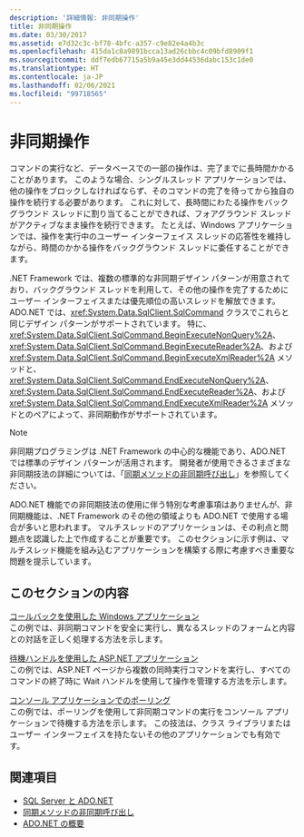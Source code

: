 ```yaml
---
description: '詳細情報: 非同期操作'
title: 非同期操作
ms.date: 03/30/2017
ms.assetid: e7d32c3c-bf78-4bfc-a357-c9e82e4a4b3c
ms.openlocfilehash: 415da1c8a9891bcca13ad26cbbc4c09bfd8909f1
ms.sourcegitcommit: ddf7edb67715a5b9a45e3dd44536dabc153c1de0
ms.translationtype: HT
ms.contentlocale: ja-JP
ms.lasthandoff: 02/06/2021
ms.locfileid: "99718565"
---
```

# <a name="asynchronous-operations"></a>非同期操作

コマンドの実行など、データベースでの一部の操作は、完了までに長時間かかることがあります。 このような場合、シングルスレッド アプリケーションでは、他の操作をブロックしなければならず、そのコマンドの完了を待ってから独自の操作を続行する必要があります。 これに対して、長時間にわたる操作をバックグラウンド スレッドに割り当てることができれば、フォアグラウンド スレッドがアクティブなまま操作を続行できます。 たとえば、Windows アプリケーションでは、操作を実行中のユーザー インターフェイス スレッドの応答性を維持しながら、時間のかかる操作をバックグラウンド スレッドに委任することができます。  
  
 .NET Framework では、複数の標準的な非同期デザイン パターンが用意されており、バックグラウンド スレッドを利用して、その他の操作を完了するためにユーザー インターフェイスまたは優先順位の高いスレッドを解放できます。 ADO.NET では、<xref:System.Data.SqlClient.SqlCommand> クラスでこれらと同じデザイン パターンがサポートされています。 特に、<xref:System.Data.SqlClient.SqlCommand.BeginExecuteNonQuery%2A>、<xref:System.Data.SqlClient.SqlCommand.BeginExecuteReader%2A>、および <xref:System.Data.SqlClient.SqlCommand.BeginExecuteXmlReader%2A> メソッドと、<xref:System.Data.SqlClient.SqlCommand.EndExecuteNonQuery%2A>、<xref:System.Data.SqlClient.SqlCommand.EndExecuteReader%2A>、および <xref:System.Data.SqlClient.SqlCommand.EndExecuteXmlReader%2A> メソッドとのペアによって、非同期動作がサポートされています。  
  
> [!NOTE]
> 非同期プログラミングは .NET Framework の中心的な機能であり、ADO.NET では標準のデザイン パターンが活用されます。 開発者が使用できるさまざまな非同期技法の詳細については、「[同期メソッドの非同期呼び出し](../../../../standard/asynchronous-programming-patterns/calling-synchronous-methods-asynchronously.md)」を参照してください。  
  
 ADO.NET 機能での非同期技法の使用に伴う特別な考慮事項はありませんが、非同期機能は、.NET Framework のその他の領域よりも ADO.NET で使用する場合が多いと思われます。 マルチスレッドのアプリケーションは、その利点と問題点を認識した上で作成することが重要です。 このセクションに示す例は、マルチスレッド機能を組み込むアプリケーションを構築する際に考慮すべき重要な問題を提示しています。  
  
## <a name="in-this-section"></a>このセクションの内容  

 [コールバックを使用した Windows アプリケーション](windows-applications-using-callbacks.md)  
 この例では、非同期コマンドを安全に実行し、異なるスレッドのフォームと内容との対話を正しく処理する方法を示します。  
  
 [待機ハンドルを使用した ASP.NET アプリケーション](aspnet-apps-using-wait-handles.md)  
 この例では、ASP.NET ページから複数の同時実行コマンドを実行し、すべてのコマンドの終了時に Wait ハンドルを使用して操作を管理する方法を示します。  
  
 [コンソール アプリケーションでのポーリング](polling-in-console-applications.md)  
 この例では、ポーリングを使用して非同期コマンドの実行をコンソール アプリケーションで待機する方法を示します。 この技法は、クラス ライブラリまたはユーザー インターフェイスを持たないその他のアプリケーションでも有効です。  
  
## <a name="see-also"></a>関連項目

- [SQL Server と ADO.NET](index.md)
- [同期メソッドの非同期呼び出し](../../../../standard/asynchronous-programming-patterns/calling-synchronous-methods-asynchronously.md)
- [ADO.NET の概要](../ado-net-overview.md)

